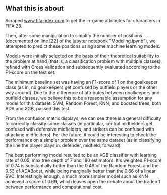 ## What this is about

Scraped www.fifaindex.com to get the in-game attributes for characters in FIFA 23.

Then, after some manipulation to simplify the number of positions (documented on line [22] of the jupyter notebook "Modeling.ipynb"),
we attempted to predict these positions using some machine learning models.

Models were initially selected on the basis of their theoretical 
suitability to the problem at hand (that is, a classification problem with multiple classes),
refined with Cross Validation
and subsequently evaluated according to the F1-score on the test set. 

The minimum baseline set was having an F1-score of 1 on the goalkeeper class (as in, no goalkeepers get confused by outfield players or the other way around).
Due to the difference of attributes between goalkeepers and outfield classes, we believe this to be a reasonable assumption for any model for this dataset.  SVM, Random Forest, KNN, and boosted trees, both ADA and XGB, passed this test.

From the confusion matrix displays, we can see there is a general difficulty to correctly classify some classes 
(in particular, central midfielders get confused with defensive midfielders, and strikers can be confused with attacking midfielders).
For the future, it could be interesting to check the performance on a simpler problem over the same dataset (as in classifying the line the player plays in: defender, midfield, forward).

The best performing model resulted to be an XGB classifier with learning rate of 0.05,
max tree depth of 7 and 180 estimators. It's weighted F1-score of 0.74 is substantially better
than the 0.49 of the Random Forest, and the 0.53 of ADABoost, while being marginally better than
the 0.66 of a linear SVC. Interestingly enough, a much more simpler model such as KNN
achieved a score of 0.69, which leaves open the debate about the tradeoff between performance and computational cost.